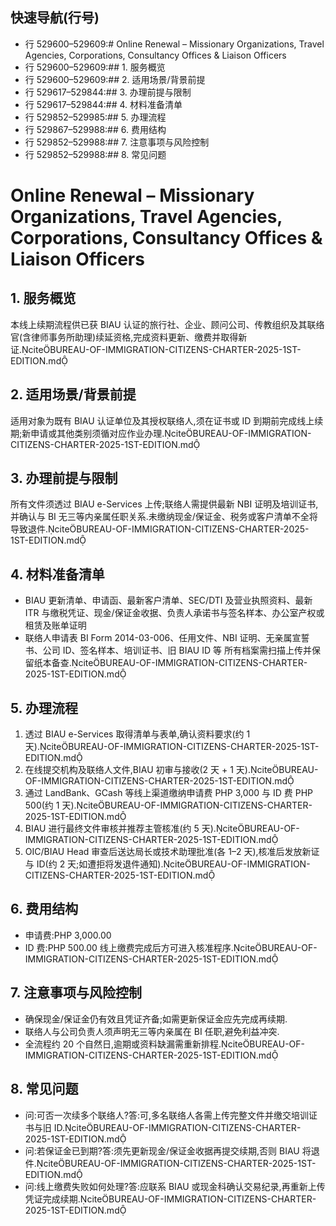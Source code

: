 ## 快速导航(行号)
- 行 529600–529609:# Online Renewal – Missionary Organizations, Travel Agencies, Corporations, Consultancy Offices & Liaison Officers
- 行 529600–529609:## 1. 服务概览
- 行 529600–529609:## 2. 适用场景/背景前提
- 行 529617–529844:## 3. 办理前提与限制
- 行 529617–529844:## 4. 材料准备清单
- 行 529852–529985:## 5. 办理流程
- 行 529867–529988:## 6. 费用结构
- 行 529852–529988:## 7. 注意事项与风险控制
- 行 529852–529988:## 8. 常见问题

# Online Renewal – Missionary Organizations, Travel Agencies, Corporations, Consultancy Offices & Liaison Officers

## 1. 服务概览
本线上续期流程供已获 BIAU 认证的旅行社、企业、顾问公司、传教组织及其联络官(含律师事务所助理)续延资格,完成资料更新、缴费并取得新证.citeBUREAU-OF-IMMIGRATION-CITIZENS-CHARTER-2025-1ST-EDITION.md

## 2. 适用场景/背景前提
适用对象为既有 BIAU 认证单位及其授权联络人,须在证书或 ID 到期前完成线上续期;新申请或其他类别须循对应作业办理.citeBUREAU-OF-IMMIGRATION-CITIZENS-CHARTER-2025-1ST-EDITION.md

## 3. 办理前提与限制
所有文件须透过 BIAU e-Services 上传;联络人需提供最新 NBI 证明及培训证书,并确认与 BI 无三等内亲属任职关系.未缴纳现金/保证金、税务或客户清单不全将导致退件.citeBUREAU-OF-IMMIGRATION-CITIZENS-CHARTER-2025-1ST-EDITION.md

## 4. 材料准备清单
- BIAU 更新清单、申请函、最新客户清单、SEC/DTI 及营业执照资料、最新 ITR 与缴税凭证、现金/保证金收据、负责人承诺书与签名样本、办公室产权或租赁及账单证明
- 联络人申请表 BI Form 2014-03-006、任用文件、NBI 证明、无亲属宣誓书、公司 ID、签名样本、培训证书、旧 BIAU ID 等
所有档案需扫描上传并保留纸本备查.citeBUREAU-OF-IMMIGRATION-CITIZENS-CHARTER-2025-1ST-EDITION.md

## 5. 办理流程
1. 透过 BIAU e-Services 取得清单与表单,确认资料要求(约 1 天).citeBUREAU-OF-IMMIGRATION-CITIZENS-CHARTER-2025-1ST-EDITION.md
2. 在线提交机构及联络人文件,BIAU 初审与接收(2 天 + 1 天).citeBUREAU-OF-IMMIGRATION-CITIZENS-CHARTER-2025-1ST-EDITION.md
3. 通过 LandBank、GCash 等线上渠道缴纳申请费 PHP 3,000 与 ID 费 PHP 500(约 1 天).citeBUREAU-OF-IMMIGRATION-CITIZENS-CHARTER-2025-1ST-EDITION.md
4. BIAU 进行最终文件审核并推荐主管核准(约 5 天).citeBUREAU-OF-IMMIGRATION-CITIZENS-CHARTER-2025-1ST-EDITION.md
5. OIC/BIAU Head 审查后送达局长或技术助理批准(各 1–2 天),核准后发放新证与 ID(约 2 天;如遭拒将发退件通知).citeBUREAU-OF-IMMIGRATION-CITIZENS-CHARTER-2025-1ST-EDITION.md

## 6. 费用结构
- 申请费:PHP 3,000.00
- ID 费:PHP 500.00
线上缴费完成后方可进入核准程序.citeBUREAU-OF-IMMIGRATION-CITIZENS-CHARTER-2025-1ST-EDITION.md

## 7. 注意事项与风险控制
- 确保现金/保证金仍有效且凭证齐备;如需更新保证金应先完成再续期.
- 联络人与公司负责人须声明无三等内亲属在 BI 任职,避免利益冲突.
- 全流程约 20 个自然日,逾期或资料缺漏需重新排程.citeBUREAU-OF-IMMIGRATION-CITIZENS-CHARTER-2025-1ST-EDITION.md

## 8. 常见问题
- 问:可否一次续多个联络人?答:可,多名联络人各需上传完整文件并缴交培训证书与旧 ID.citeBUREAU-OF-IMMIGRATION-CITIZENS-CHARTER-2025-1ST-EDITION.md
- 问:若保证金已到期?答:须先更新现金/保证金收据再提交续期,否则 BIAU 将退件.citeBUREAU-OF-IMMIGRATION-CITIZENS-CHARTER-2025-1ST-EDITION.md
- 问:线上缴费失败如何处理?答:应联系 BIAU 或现金科确认交易纪录,再重新上传凭证完成续期.citeBUREAU-OF-IMMIGRATION-CITIZENS-CHARTER-2025-1ST-EDITION.md


